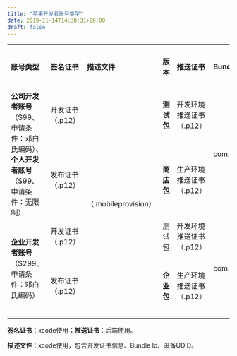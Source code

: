 ```yaml
---
title: "苹果开发者账号类型"
date: 2019-11-14T14:38:31+08:00
draft: false
---
```


<table>
    <tr>
        <td><b>账号类型</b></td>
        <td><b>签名证书</b></td>
        <td><b>描述文件</b></td>
        <td><b>版本</b></td>
        <td><b>推送证书</b></td>
        <td><b>Bundle ID</b></td>
        <td><b>支持安装设备数量</b></td>
   </tr>
   <tr>
        <td rowspan="2"><b>公司开发者账号</b>（$99、申请条件：邓白氏编码）、<b>个人开发者账号</b>（$99、申请条件：无限制）</td>
        <td>开发证书（.p12）</td>
        <td rowspan="4">（.mobileprovision）</td>
        <td><b>测试包</b></td>
        <td>开发环境推送证书（.p12）</td>
        <td rowspan="2">com.baidu.BaiduMobileInfo</td>
        <td>100</td>
   </tr>
   <tr>
        <td>发布证书（.p12）</td>
        <td><b>商店包</b></td>
        <td>生产环境推送证书（.p12）</td>
        <td>无限制（需Apple审核）</td>
   </tr>
    <tr>
        <td rowspan="2"><b>企业开发者账号</b>（$299、申请条件：邓白氏编码）</td>
        <td>开发证书（.p12）</td>
        <td>测试包</td>
        <td>开发环境推送证书（.p12）</td>
        <td rowspan="2">com.baidu.BaiduMobileInfoEnterprise</td>
        <td>100</td>
    </tr>
    <tr>
        <td>发布证书（.p12）</td>
        <td><b>企业包</b></td>
        <td>生产环境推送证书（.p12）</td>
        <td>无限制（无需Apple审核）</td>
    </tr>
</table>

**签名证书**：xcode使用；**推送证书**：后端使用。

**描述文件**：xcode使用，包含开发证书信息、Bundle Id、设备UDID。